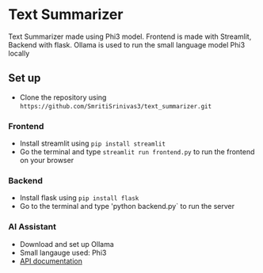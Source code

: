 # Text Summarizer 

Text Summarizer made using Phi3 model. Frontend is made with Streamlit, Backend with flask. Ollama is used to run the small language model Phi3 locally

## Set up
 - Clone the repository using `https://github.com/SmritiSrinivas3/text_summarizer.git`

### Frontend
 - Install streamlit using `pip install streamlit`
 - Go the terminal and type `streamlit run frontend.py` to run the frontend on your browser

### Backend
- Install flask using `pip install flask`
- Go to the terminal and type 'python backend.py` to run the server

### AI Assistant
- Download and set up Ollama
- Small langauge used: Phi3
- [API documentation](https://github.com/ollama/ollama/blob/main/docs/api.md)

  
